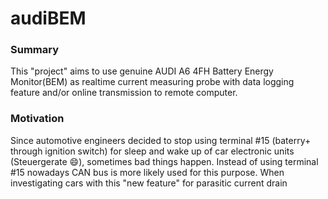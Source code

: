 # audiBEM

### Summary


  This "project" aims to use genuine AUDI A6 4FH Battery Energy Monitor(BEM) as realtime current measuring probe 
with data logging feature and/or online transmission to remote computer.

### Motivation

  Since automotive engineers decided to stop using terminal #15 (baterry+ through ignition switch) for sleep and wake up
of car electronic units (Steuergerate :smile:), sometimes bad things happen. Instead of using terminal #15 nowadays CAN bus is more
likely used for this purpose. When investigating cars with this "new feature" for parasitic current drain 
